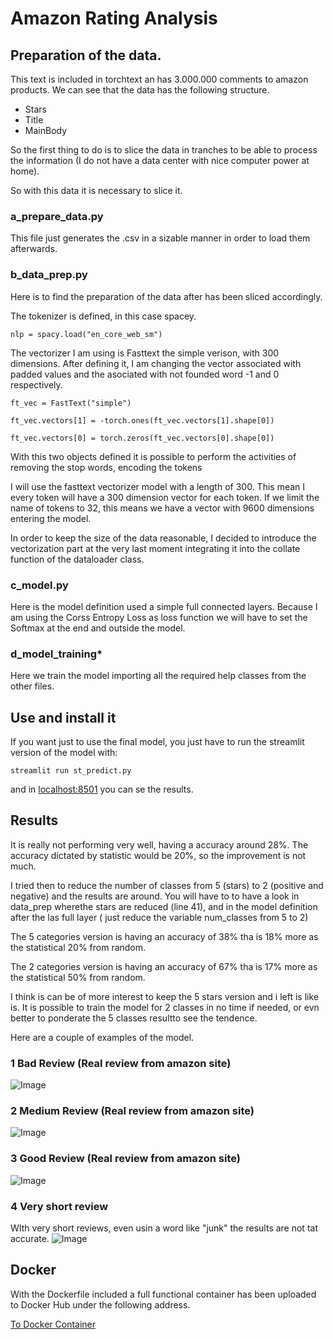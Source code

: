 # Amazon Rating Analysis

## Preparation of the data.

This text is included in torchtext an has 3.000.000 comments to amazon products. We can see that the data has the following structure.

- Stars 
- Title
- MainBody

So the first thing to do is to slice the data in tranches to be able to process the information (I do not have a data center with nice computer power at home).

So with this data it is necessary to slice it.

 ### **a_prepare_data.py**

This file just generates the .csv in a sizable manner in order to load them afterwards.
	
### **b_data_prep.py**

Here is to find the preparation of the data after has been sliced accordingly.
	
The tokenizer is defined, in this case spacey.
	
`nlp = spacy.load("en_core_web_sm")`


The vectorizer I am using is Fasttext the simple verison, with 300 dimensions.	After defining it, I am changing the vector associated with padded values and the asociated with not founded word -1 and 0 respectively.

`ft_vec = FastText("simple")`

`ft_vec.vectors[1] = -torch.ones(ft_vec.vectors[1].shape[0])` 

`ft_vec.vectors[0] = torch.zeros(ft_vec.vectors[0].shape[0])`
	

With this two objects defined it is possible to perform the activities of removing the stop words, encoding the tokens 

I will use the fasttext vectorizer model with a length of 300. This mean I every token will have a 300 dimension vector for each token. If we limit the name of tokens to 32, this means we have a vector with 9600 dimensions entering the model.

In order to keep the size of the data reasonable, I decided to introduce the vectorization part at the very last moment integrating it into the collate function of the dataloader class.

### **c_model.py**

Here is the model definition used a simple full connected layers. Because I am using the Corss Entropy Loss as loss function we will have to set the Softmax at the end and outside the model. 

### **d_model_training***

Here we train the model importing all the required help classes from the other files.

## Use and install it

If you want just to use the final model, you just have to run the streamlit version of the model with:

`streamlit run st_predict.py`

and in [localhost:8501](https://localhost:8501 "Localhost") you can se the results.

## Results

It is really not performing very well, having a accuracy around 28%. The accuracy dictated by statistic would be 20%, so the improvement is not much. 

I tried then to reduce the number of classes from 5 (stars) to 2 (positive and negative) and the results are around. You will have to to have a look in data_prep wherethe stars are reduced (line 41), and in the model definition after the las full layer ( just reduce the variable num_classes from 5 to 2)

The 5 categories version is having an accuracy of 38% tha is 18% more as the statistical 20% from random.

The 2 categories version is having an accuracy of 67% tha is 17% more as the statistical 50% from random.

I think is can be of more interest to keep the 5 stars version and i left is like is. It is possible to train the model for 2 classes in no time if needed, or evn better to ponderate the 5 classes resultto see the tendence.

Here are a couple of examples of the model.

### 1 Bad Review (Real review from amazon site)
![Image](./images/BadReview.png)


### 2 Medium Review (Real review from amazon site)
![Image](./images/MediumReview.png)

### 3 Good Review (Real review from amazon site)
![Image](./images/GoodReview.png)

### 4 Very short review

WIth very short reviews, even usin a word like "junk" the results are not tat accurate. 
![Image](./images/Shorttext.png)


## Docker

With the Dockerfile included a full functional container has been uploaded to Docker Hub under the following address. 

[To Docker Container](https://hub.docker.com/repository/docker/reeavsr/amz_rev)
